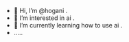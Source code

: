 - 👋 Hi, I’m @hogani .
- 👀 I’m interested in ai .
- 🌱 I’m currently learning how to use ai .
- .....
  

<!---
hogani/hogani is a ✨ special ✨ repository because its `README.md` (this file) appears on your GitHub profile.
You can click the Preview link to take a look at your changes.
--->
